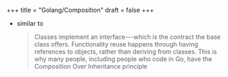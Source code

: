 +++
title = "Golang/Composition"
draft = false
+++

-   similar to

    > Classes implement an interface---which is the contract the base class offers. Functionality reuse happens through having references to objects, rather than deriving from classes. This is why many people, including people who code in Go, have the Composition Over Inheritance principle
